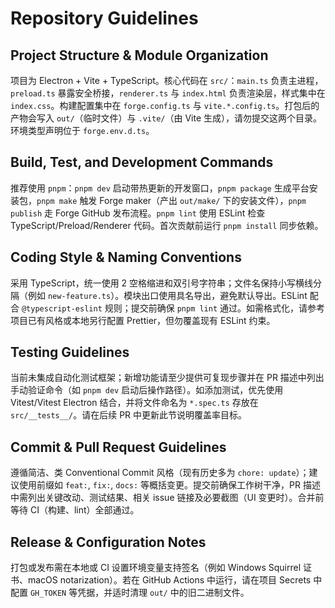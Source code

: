 # Repository Guidelines

## Project Structure & Module Organization
项目为 Electron + Vite + TypeScript。核心代码在 `src/`：`main.ts` 负责主进程，`preload.ts` 暴露安全桥接，`renderer.ts` 与 `index.html` 负责渲染层，样式集中在 `index.css`。构建配置集中在 `forge.config.ts` 与 `vite.*.config.ts`。打包后的产物会写入 `out/`（临时文件）与 `.vite/`（由 Vite 生成），请勿提交这两个目录。环境类型声明位于 `forge.env.d.ts`。

## Build, Test, and Development Commands
推荐使用 `pnpm`：`pnpm dev` 启动带热更新的开发窗口，`pnpm package` 生成平台安装包，`pnpm make` 触发 Forge maker（产出 `out/make/` 下的安装文件），`pnpm publish` 走 Forge GitHub 发布流程。`pnpm lint` 使用 ESLint 检查 TypeScript/Preload/Renderer 代码。首次贡献前运行 `pnpm install` 同步依赖。

## Coding Style & Naming Conventions
采用 TypeScript，统一使用 2 空格缩进和双引号字符串；文件名保持小写横线分隔（例如 `new-feature.ts`）。模块出口使用具名导出，避免默认导出。ESLint 配合 `@typescript-eslint` 规则；提交前确保 `pnpm lint` 通过。如需格式化，请参考项目已有风格或本地另行配置 Prettier，但勿覆盖现有 ESLint 约束。

## Testing Guidelines
当前未集成自动化测试框架；新增功能请至少提供可复现步骤并在 PR 描述中列出手动验证命令（如 `pnpm dev` 启动后操作路径）。如添加测试，优先使用 Vitest/Vitest Electron 结合，并将文件命名为 `*.spec.ts` 存放在 `src/__tests__/`。请在后续 PR 中更新此节说明覆盖率目标。

## Commit & Pull Request Guidelines
遵循简洁、类 Conventional Commit 风格（现有历史多为 `chore: update`）；建议使用前缀如 `feat:`, `fix:`, `docs:` 等概括变更。提交前确保工作树干净，PR 描述中需列出关键改动、测试结果、相关 issue 链接及必要截图（UI 变更时）。合并前等待 CI（构建、lint）全部通过。

## Release & Configuration Notes
打包或发布需在本地或 CI 设置环境变量支持签名（例如 Windows Squirrel 证书、macOS notarization）。若在 GitHub Actions 中运行，请在项目 Secrets 中配置 `GH_TOKEN` 等凭据，并适时清理 `out/` 中的旧二进制文件。
